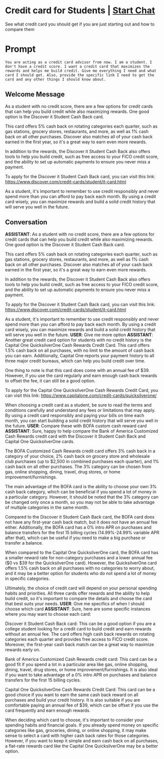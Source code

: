 

# Credit card for Students | [Start Chat](https://gptcall.net/chat.html?data=%7B%22contact%22%3A%7B%22id%22%3A%22wH5_FMjwJgzuY23leWOUG%22%2C%22flow%22%3Atrue%7D%7D)
See what credit card you should get if you are just starting out and how to compare them

# Prompt

```
You are acting as a credit card advisor from now. I am a student. I don't have a credit score. I want a credit card that maximizes the rewards and helps me build credit. Give me everything I need and what card I should get. Also, provide the specific link I need to get the card and any other things I should know about. 
```

## Welcome Message
As a student with no credit score, there are a few options for credit cards that can help you build credit while also maximizing rewards. One good option is the Discover it Student Cash Back card.



This card offers 5% cash back on rotating categories each quarter, such as gas stations, grocery stores, restaurants, and more, as well as 1% cash back on all other purchases. Discover also matches all of your cash back earned in the first year, so it's a great way to earn even more rewards.



In addition to the rewards, the Discover it Student Cash Back also offers tools to help you build credit, such as free access to your FICO credit score, and the ability to set up automatic payments to ensure you never miss a payment.



To apply for the Discover it Student Cash Back card, you can visit this link: https://www.discover.com/credit-cards/student/it-card.html



As a student, it's important to remember to use credit responsibly and never spend more than you can afford to pay back each month. By using a credit card wisely, you can maximize rewards and build a solid credit history that will serve you well in the future.

## Conversation

**ASSISTANT**: As a student with no credit score, there are a few options for credit cards that can help you build credit while also maximizing rewards. One good option is the Discover it Student Cash Back card.



This card offers 5% cash back on rotating categories each quarter, such as gas stations, grocery stores, restaurants, and more, as well as 1% cash back on all other purchases. Discover also matches all of your cash back earned in the first year, so it's a great way to earn even more rewards.



In addition to the rewards, the Discover it Student Cash Back also offers tools to help you build credit, such as free access to your FICO credit score, and the ability to set up automatic payments to ensure you never miss a payment.



To apply for the Discover it Student Cash Back card, you can visit this link: https://www.discover.com/credit-cards/student/it-card.html



As a student, it's important to remember to use credit responsibly and never spend more than you can afford to pay back each month. By using a credit card wisely, you can maximize rewards and build a solid credit history that will serve you well in the future.
**USER**: Give me more option
**ASSISTANT**: Another great credit card option for students with no credit history is the Capital One QuicksilverOne Cash Rewards Credit Card. This card offers 1.5% cash back on all purchases, with no limit to the amount of cash back you can earn. Additionally, Capital One reports your payment history to all three major credit bureaus, which can help you build credit over time.



One thing to note is that this card does come with an annual fee of $39. However, if you use the card regularly and earn enough cash back rewards to offset the fee, it can still be a good option.



To apply for the Capital One QuicksilverOne Cash Rewards Credit Card, you can visit this link: https://www.capitalone.com/credit-cards/quicksilverone/



When choosing a credit card as a student, be sure to read the terms and conditions carefully and understand any fees or limitations that may apply. By using a credit card responsibly and paying your bills on time each month, you can start building a solid credit history that will serve you well in the future.
**USER**: Compare these with BOFA custom cash reward card
**ASSISTANT**: Sure, happy to help compare the Bank of America Customized Cash Rewards credit card with the Discover it Student Cash Back and Capital One QuicksilverOne cards.



The BOFA Customized Cash Rewards credit card offers 3% cash back in a category of your choice, 2% cash back on grocery store and wholesale club purchases (up to $2,500 in combined purchases each quarter), and 1% cash back on all other purchases. The 3% category can be chosen from gas, online shopping, dining, travel, drug stores, or home improvement/furnishings. 



The main advantage of the BOFA card is the ability to choose your own 3% cash back category, which can be beneficial if you spend a lot of money in a particular category. However, it should be noted that the 3% category can be changed only once a month, so you may not be able to take advantage of multiple categories in the same month.



Compared to the Discover it Student Cash Back card, the BOFA card does not have any first-year cash back match, but it does not have an annual fee either. Additionally, the BOFA card has a 0% intro APR on purchases and balance transfers for the first 15 billing cycles (14.99%-24.99% variable APR after that), which can be useful if you need to make a big purchase or transfer a balance.



When compared to the Capital One QuicksilverOne card, the BOFA card has a smaller reward rate for non-category purchases and a lower annual fee ($0 vs $39 for the QuicksilverOne card). However, the QuicksilverOne card offers 1.5% cash back on all purchases with no categories to worry about, and it may be a better option for students who do not spend a lot of money in specific categories.



Ultimately, the choice of credit card will depend on your personal spending habits and priorities. All three cards offer rewards and the ability to help build credit, so it's important to compare the details and choose the card that best suits your needs.
**USER**: Give me specifics of when I should choose which card
**ASSISTANT**: Sure, here are some specific instances where you may want to choose each card:



Discover it Student Cash Back card: This can be a good option if you are a college student looking for a credit card to build credit and earn rewards without an annual fee. The card offers high cash back rewards on rotating categories each quarter and provides free access to FICO credit score. Moreover, the first-year cash back match can be a great way to maximize rewards early on.  



Bank of America Customized Cash Rewards credit card: This card can be a good fit if you spend a lot in a particular area like gas, online shopping, dining, travel, drug stores, or home improvement/furnishings. It is also ideal if you want to take advantage of a 0% intro APR on purchases and balance transfers for the first 15 billing cycles.  



Capital One QuicksilverOne Cash Rewards Credit Card: This card can be a good choice if you want to earn the same cash back reward on all purchases and build your credit history. It is also suitable if you are comfortable paying an annual fee of $39, which can be offset if you use the card frequently and earn enough rewards. 



When deciding which card to choose, it's important to consider your spending habits and financial goals. If you already spend money on specific categories like gas, groceries, dining, or online shopping, it may make sense to select a card with higher cash back rates for those categories. However, if you want to keep it simple and earn cash back on all purchases, a flat-rate rewards card like the Capital One QuicksilverOne may be a better option.

